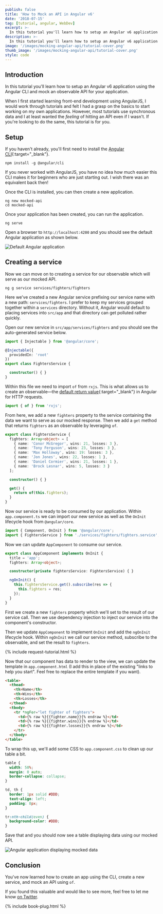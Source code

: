 ```yaml
---
publish: false
title: 'How to Mock an API in Angular v6'
date: '2018-07-15'
tag: [tutorial, angular, WebDev]
excerpt: >-
  In this tutorial you'll learn how to setup an Angular v6 application using the Angular CLI and mock an observable API for your application.
description: >-
  In this tutorial you'll learn how to setup an Angular v6 application using the Angular CLI and mock an observable API for your application.
image: '/images/mocking-angular-api/tutorial-cover.png'
thumb_image: '/images/mocking-angular-api/tutorial-cover.png'
style: code
---
```


## Introduction

In this tutorial you'll learn how to setup an Angular v6 application using the Angular CLI and mock an observable API for your application.

When I first started learning front-end development using AngularJS, I would work through tutorials and felt I had a grasp on the basics to start working on my own applications. However, most tutorials use synchronous data and I at least wanted the *feeling* of hitting an API even if I wasn't. If you're looking to do the same, this tutorial is for you.

## Setup

If you haven't already, you'll first need to install the [Angular CLI](https://cli.angular.io/){:target="_blank"}.

```console
npm install -g @angular/cli
```

If you never worked with AngularJS, you have no idea how much easier this CLI makes it for beginners who are just starting out. I wish there was an equivalent back then!

Once the CLI is installed, you can then create a new application.

```console
ng new mocked-api
cd mocked-api
```

Once your application has been created, you can run the application.

```console
ng serve
```

Open a browser to `http://localhost:4200` and you should see the default Angular application as shown below.

![Default Angular application](/images/mocking-angular-api/starter-app.png)

## Creating a service

Now we can move on to creating a service for our observable which will serve as our mocked API.

```console
ng g service services/fighters/fighters
```

Here we've created a new Angular service prefixing our service name with a new path: `services/fighters`. I prefer to keep my services grouped together within a `services` directory. Without it, Angular would default to placing services into `src/app` and that directory can get polluted rather quickly.

Open our new service in `src/app/services/fighters` and you should see the auto-generated service below.

```typescript
import { Injectable } from '@angular/core';

@Injectable({
  providedIn: 'root'
})
export class FightersService {

  constructor() { }
}
```

Within this file we need to import `of` from `rxjs`. This is what allows us to create an observable—the [default return value](https://angular.io/tutorial/toh-pt6#http-methods-return-one-value){:target="_blank"} in Angular for HTTP requests.

```typescript
import { of } from 'rxjs';
```

From here, we add a new `fighters` property to the service containing the data we want to serve as our mocked response. Then we add a `get` method that returns `fighters` as an observable by leveraging `of`.

```typescript
export class FightersService {
  fighters: Array<object> = [
    { name: 'Conor McGregor', wins: 21, losses: 3 },
    { name: 'Tony Ferguson', wins: 23, losses: 3 },
    { name: 'Max Holloway', wins: 19: losses: 3 },
    { name: 'Jon Jones', wins: 22, losses: 1 },
    { name: 'Daniel Cormier', wins: 21, losses: 1 },
    { name: 'Brock Lesnar', wins: 5, losses: 3 }
  ];

  constructor() { }

  get() {
    return of(this.fighters);
  }
}
```

Now our service is ready to be consumed by our application. Within `app.component.ts` we can import our new service as well as the `OnInit` lifecycle hook from `@angular/core`.

```typescript
import { Component, OnInit } from '@angular/core';
import { FightersService } from './services/fighters/fighters.service';
```

Now we can update `AppComponent` to consume our service.

```typescript
export class AppComponent implements OnInit {
  title = 'app';
  fighters: Array<object>;

  constructor(private fightersService: FightersService) { }

  ngOnInit() {
    this.fightersService.get().subscribe(res => {
      this.fighters = res;
    });
  }
}
```

First we create a new `fighters` property which we'll set to the result of our service call. Then we use dependency injection to inject our service into the component's constructor.

Then we update `AppComponent` to implement `OnInit` and add the `ngOnInit` lifecycle hook. Within `ngOnInit` we call our service method, subscribe to the observable, and set the result to `fighters`.

{% include request-tutorial.html %}

Now that our component has data to render to the view, we can update the template in `app.component.html` (I add this in place of the existing "links to help you start". Feel free to replace the entire template if you want).

```html
<table>
  <thead>
    <th>Name</th>
    <th>Wins</th>
    <th>Losses</th>
  </thead>
  <tbody>
    <tr *ngFor="let fighter of fighters">
      <td>{% raw %}{{fighter.name}}{% endraw %}</td>
      <td>{% raw %}{{fighter.wins}}{% endraw %}</td>
      <td>{% raw %}{{fighter.losses}}{% endraw %}</td>
    </tr>
  </tbody>
</table>
```

To wrap this up, we'll add some CSS to `app.component.css` to clean up our table a bit.

```css
table {
  width: 50%;
  margin: 0 auto;
  border-collapse: collapse;
}

td, th {
  border: 1px solid #DDD;
  text-align: left;
  padding: 8px;
}

tr:nth-child(even) {
  background-color: #DDD;
}
```

Save that and you should now see a table displaying data using our mocked API.

![Angular application displaying mocked data](/images/mocking-angular-api/final-app.png)

## Conclusion

You've now learned how to create an app using the CLI, create a new service, and mock an API using `of`.

If you found this valuable and would like to see more, feel free to let me know <a href="https://twitter.com/atommorgan" target="_blank">on Twitter</a>.

{% include book-plug.html %}
